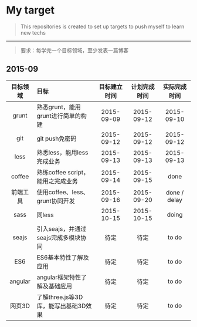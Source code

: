 # My target
> This repositories is created to set up targets to push myself to learn new techs

---

> 要求：每学完一个目标领域，至少发表一篇博客

## 2015-09
| 目标领域 | 目标 | 目标建立时间 | 计划完成时间 | 实际完成时间 |
|:-------:|:---- |:-------:|:----------:|:-----------:|
| grunt   |熟悉grunt，能用grunt进行简单的构建| 2015-09-09 | 2015-09-12 | 2015-09-10 |
| git     |git push免密码| 2015-09-12 | 2015-09-12 | 2015-09-12|
| less    |熟悉less，能用less完成业务| 2015-09-13| 2015-09-13| 2015-09-13 |
| coffee  | 熟练coffee script，能用之完成业务 | 2015-09-14 | 2015-09-15| done |
| 前端工具|使用coffee、less、grunt协同开发|2015-09-16|2015-09-20| done / delay |
| sass    | 同less | 2015-10-15 | 2015-10-15 | doing |
| seajs   | 引入seajs，并通过seajs完成多模块协同 | 待定 | 待定 | to do |
| ES6  | ES6基本特性了解及应用 | 待定 | 待定 | to do |
| angular | angular框架特性了解及基础应用 | 待定 | 待定 | to do |
| 网页3D | 了解three.js等3D库，能写出基础3D效果 | 待定 | 待定 | to do |
